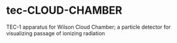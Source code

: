 # tec-CLOUD-CHAMBER
TEC-1 apparatus for Wilson Cloud Chamber; a particle detector for visualizing passage of ionizing radiation
